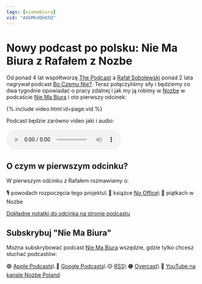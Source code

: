 ```yaml
---
tags: [niemabiura]
vid: "A4kMhdQkK5Q"
---
```


# Nowy podcast po polsku: Nie Ma Biura z Rafałem z Nozbe

Od ponad 4 lat współtworzę [The Podcast](https://thepodcast.fm) a [Rafał Sobolewski](https://nozbe.com/rafal) ponad 2 lata nagrywał podcast [Bo Czemu Nie?](https://BoCzemuNie.pl). Teraz połączyliśmy siły i będziemy co dwa tygodnie opowiadać o pracy zdalnej i jak my ją robimy w [Nozbe][n] w podcaście [Nie Ma Biura](https://niemabiura.pl) i oto pierwszy odcinek:

{% include video.html id=page.vid %}

<!--More-->

Podcast będzie zarówno video jaki i audio:

<audio controls>
<source src="https://media.transistor.fm/7e936b71.mp3" type="audio/mpeg">
</audio>

## O czym w pierwszym odcinku?

W pierwszym odcinku z Rafałem rozmawiamy o:

🎙 powodach rozpoczęcia tego projektu\\
📕 książce [No Office](https://NoOffice.org/)\\
📆 piątkach w Nozbe

[Dokładne notatki do odcinka na stronie podcastu](https://nozbe.com/pl/blog/niemabiura-1-podcast-praca-zdalna/)

## Subskrybuj "Nie Ma Biura"

Można subskrybować podcast [Nie Ma Biura](https://niemabiura.pl) wszędzie, gdzie tylko chcesz słuchać podcastów:

🟣 [Apple Podcasts](https://podcasts.apple.com/pl/podcast/nie-ma-biura/id1526795631)\\
🔵 [Google Podcasts](https://podcasts.google.com/feed/aHR0cHM6Ly9mZWVkcy50cmFuc2lzdG9yLmZtL25pZW1hYml1cmE)\\
🟡 [RSS](https://nozbe.com/niemabiura.rss)\\
🟠 [Overcast](https://overcast.fm/+giccA5mJE#)\\
🔴 [YouTube na kanale Nozbe Poland](https://youtube.com/NozbePoland)

[n]: https://nozbe.com/pl/?a=mike